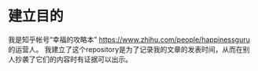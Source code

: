# 建立目的
我是知乎帐号“幸福的攻略本”
https://www.zhihu.com/people/happinessguru
的运营人。
我建立了这个repository是为了记录我的文章的发表时间，从而在别人抄袭了它们的内容时有证据可以出示。
